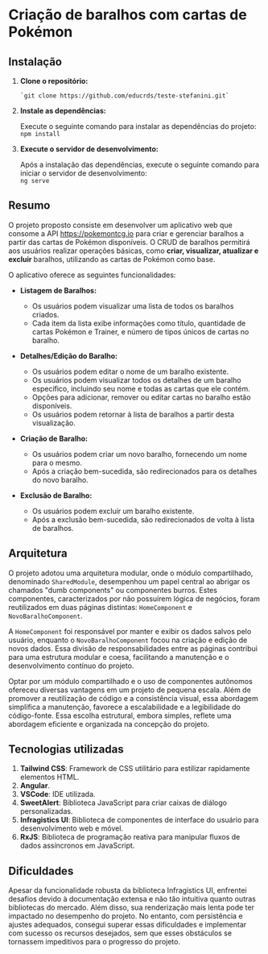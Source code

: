
# Criação de baralhos com cartas de Pokémon

## Instalação
1.  **Clone o repositório:**

        `git clone https://github.com/educrds/teste-stefanini.git`
        
3.  **Instale as dependências:**
    
       Execute o seguinte comando para instalar as dependências do projeto: `npm install` 
        
4.  **Execute o servidor de desenvolvimento:**
    
    Após a instalação das dependências, execute o seguinte comando para iniciar o servidor de desenvolvimento:          
        `ng serve` 

## Resumo

O projeto proposto consiste em desenvolver um aplicativo web que consome a API https://pokemontcg.io para criar e gerenciar baralhos a partir das cartas de Pokémon disponíveis. O CRUD de baralhos permitirá aos usuários realizar operações básicas, como **criar, visualizar, atualizar e excluir** baralhos, utilizando as cartas de Pokémon como base.

O aplicativo oferece as seguintes funcionalidades:

-   **Listagem de Baralhos:**
    
    -   Os usuários podem visualizar uma lista de todos os baralhos criados.
    -   Cada item da lista exibe informações como título, quantidade de cartas Pokémon e Trainer, e número de tipos únicos de cartas no baralho.
-   **Detalhes/Edição do Baralho:**
	- Os usuários podem editar o nome de um baralho existente.
    -   Os usuários podem visualizar todos os detalhes de um baralho específico, incluindo seu nome e todas as cartas que ele contém.
    -   Opções para adicionar, remover ou editar cartas no baralho estão disponíveis.
    -   Os usuários podem retornar à lista de baralhos a partir desta visualização.
-   **Criação de Baralho:**
    
    -   Os usuários podem criar um novo baralho, fornecendo um nome para o mesmo.
    -   Após a criação bem-sucedida, são redirecionados para os detalhes do novo baralho.
        
-   **Exclusão de Baralho:**
    
    -   Os usuários podem excluir um baralho existente.
    -   Após a exclusão bem-sucedida, são redirecionados de volta à lista de baralhos.


## Arquitetura
O projeto adotou uma arquitetura modular, onde o módulo compartilhado, denominado `SharedModule`, desempenhou um papel central ao abrigar os chamados "dumb components" ou componentes burros. Estes componentes, caracterizados por não possuírem lógica de negócios, foram reutilizados em duas páginas distintas: `HomeComponent` e `NovoBaralhoComponent`.

A `HomeComponent` foi responsável por manter e exibir os dados salvos pelo usuário, enquanto o `NovoBaralhoComponent` focou na criação e edição de novos dados. Essa divisão de responsabilidades entre as páginas contribui para uma estrutura modular e coesa, facilitando a manutenção e o desenvolvimento contínuo do projeto.

Optar por um módulo compartilhado e o uso de componentes autônomos ofereceu diversas vantagens em um projeto de pequena escala. Além de promover a reutilização de código e a consistência visual, essa abordagem simplifica a manutenção, favorece a escalabilidade e a legibilidade do código-fonte. Essa escolha estrutural, embora simples, reflete uma abordagem eficiente e organizada na concepção do projeto.

## Tecnologias utilizadas
1.  **Tailwind CSS**: Framework de CSS utilitário para estilizar rapidamente elementos HTML.
2.  **Angular**.
3.  **VSCode**: IDE utilizada.
4.  **SweetAlert**: Biblioteca JavaScript para criar caixas de diálogo personalizadas.
5.  **Infragistics UI**: Biblioteca de componentes de interface do usuário para desenvolvimento web e móvel.
6.  **RxJS**: Biblioteca de programação reativa para manipular fluxos de dados assíncronos em JavaScript.

## Dificuldades
Apesar da funcionalidade robusta da biblioteca Infragistics UI, enfrentei desafios devido à documentação extensa e não tão intuitiva quanto outras bibliotecas do mercado. Além disso, sua renderização mais lenta pode ter impactado no desempenho do projeto. No entanto, com persistência e ajustes adequados, consegui superar essas dificuldades e implementar com sucesso os recursos desejados, sem que esses obstáculos se tornassem impeditivos para o progresso do projeto.